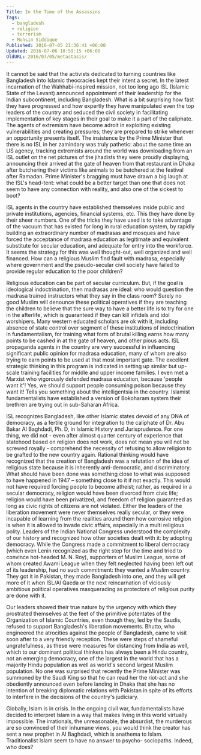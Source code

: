 ```yaml
---
Title: In the Time of the Assassins
Tags:
  - bangladesh
  - religion
  - terrorism
  - Mohsin Siddique
Published: 2016-07-05 21:36:41 +06:00
Updated: 2016-07-06 18:59:15 +06:00
OldURL: 2016/07/05/metastasis/
---
```


It cannot be said that the activists dedicated to turning countries like Bangladesh into Islamic theocracies kept their intent a secret. In the latest incarnation of the Wahhabi-inspired mission, not too long ago ISL (Islamic State of the Levant) announced appointment of their leadership for the Indian subcontinent, including Bangladesh. What is a bit surprising how fast they have progressed and how expertly they have manipulated even the top leaders of the country and seduced the civil society in facilitating implementation of key stages in their goal to make it a part of the caliphate. The agents of extremism have become adroit in exploiting existing vulnerabilities and creating pressures; they are prepared to strike whenever an opportunity presents itself. The insistence by the Prime Minister that there is no ISL in her zamindary was truly pathetic: about the same time an US agency, tracking extremists around the world was downloading from an ISL outlet on the net pictures of the jihadists they were proudly displaying, announcing their arrived at the gate of heaven from that restaurant in Dhaka after butchering their victims like animals to be butchered at the festival after Ramadan. Prime Minister's bragging must have drawn a big laugh at the ISL's head-tent: what could be a better target than one that does not seem to have any connection with reality, and also one of the sickest to boot? 

ISL agents in the country have established themselves inside public and private institutions, agencies, financial systems, etc. This they have done by their sheer numbers. One of the tricks they have used is to take advantage of the vacuum that has existed for long in rural education system, by rapidly building an extraordinary number of madrasas and mosques and have forced the acceptance of madrasa education as legitimate and equivalent substitute for secular education, and adequate for entry into the workforce. It seems the strategy for this was well thought-out, well organized and well financed. How can a religious Muslim find fault with madrasa, especially where government and the pseudo-secular civil society have failed to provide regular education to the poor children? 

Religious education can be part of secular curriculum. But, if the goal is ideological indoctrination, then madrasas are ideal: who would question the madrasa trained instructors what they say in the class room? Surely no good Muslim will denounce these political operatives if they are teaching the children to believe that the sure way to have a better life is to try for one in the afterlife, which is guaranteed if they can kill infidels and idol worshipers. Many western educated scholars are ok with it, including absence of state control over segment of these institutions of indoctrination in fundamentalism, for training what form of brutal killing earns how many points to be cashed in at the gate of heaven, and other pious acts. ISL propaganda agents in the country are very successful in influencing significant public opinion for madrasa education, many of whom are also trying to earn points to be used at that most important gate. The excellent strategic thinking in this program is indicated in setting up similar but up-scale training facilities for middle and upper income families. I even met a Marxist who vigorously defended madrasa education, because 'people want it'! Yes, we should support people consuming poison because they want it! Tells you something about the intelligentsia in the country. Islamist fundamentalists have established a version of Bokoharam system their brethren are trying out in sub-Saharan Africa.   

ISL recognizes Bangladesh, like other Islamic states devoid of any DNA of democracy, as a fertile ground for integration to the caliphate of Dr. Abu Bakar Al Baghdadi, Ph. D, in Islamic History and Jurisprudence. For one thing, we did not  - even after almost quarter century of experience that statehood based on religion does not work, does not mean you will not be screwed royally - comprehend the necessity of refusing to allow religion to be grafted to the new country again. Rational thinking would have recognized that the creation of Bangladesh was a refutation of the idea of religious state because it is inherently anti-democratic, and discriminatory. What should have been done was something close to what was supposed to have happened in 1947 – something close to it if not exactly. This would not have required forcing people to become atheist; rather, as required in a secular democracy, religion would have been divorced from civic life; religion would have been privatized, and freedom of religion guaranteed as long as civic rights of citizens are not violated. Either the leaders of the liberation movement were never themselves really secular, or they were incapable of learning from the realities around them how corrosive religion is when it is allowed to invade civic affairs, especially in a multi religious polity. Leaders of the Indian National Congress understood the complexity of our history and recognized how other societies dealt with it: by adopting democracy. While the Congress made a commitment to liberal democracy (which even Lenin recognized as the right step for the time and tried to convince hot-headed M. N. Roy), supporters of Muslim League, some of whom created Awami League when they felt neglected having been left out of its leadership, had no such commitment: they wanted a Muslim country. They got it in Pakistan, they made Bangladesh into one, and they will get more of it when ISL/Al Qaeda or the next reincarnation of viciously ambitious political operatives masquerading as protectors of religious purity are done with it. 

Our leaders showed their true nature by the urgency with which they prostrated themselves at the feet of the primitive potentates of the Organization of Islamic Countries, even though they, led by the Saudis, refused to support Bangladesh's liberation movements. Bhutto, who engineered the atrocities against the people of Bangladesh, came to visit soon after to a very friendly reception. These were steps of shameful ungratefulness, as these were measures for distancing from India as well, which to our dominant political thinkers has always been a Hindu country, not an emerging democracy, one of the largest in the world that has a majority Hindu population as well as world's second largest Muslim population. No one was surprised that recently the Prime Minister was summoned by the Saudi King so that he can read her the riot-act and she obediently announced even before landing in Dhaka that she has no intention of breaking diplomatic relations with Pakistan in spite of its efforts to interfere in the  decisions of the country's judiciary.

Globally, Islam is in crisis. In the ongoing civil war, fundamentalists have decided to interpret Islam in a way that makes living in this world virtually impossible. The irrationals, the unreasonable, the absurdist, the murderous are so convinced of their inhumane views, you would think the creator has sent a new prophet in Al Baghdadi, which is anathema to Islam. Traditionalist Islam seem to have no answer to psycho- sociopaths. Indeed, who does?   

